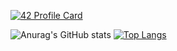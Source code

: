 
[![42 Profile Card](https://1337-readme.vercel.app/api/profile?cursus=42cursus&blue=true&login=mannouao)](https://github.com/mannouao/1337-readme)

![Anurag's GitHub stats](https://github-readme-stats.vercel.app/api?username=Mustapha-Nawawi-T&show_icons=true) 
[![Top Langs](https://github-readme-stats.vercel.app/api/top-langs/?username=Mustapha-Nawawi-T&langs_count=8)](https://github.com/aaitbelh/github-readme-stats)
